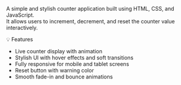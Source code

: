 
A simple and stylish counter application built using HTML, CSS, and JavaScript.  
It allows users to increment, decrement, and reset the counter value interactively.

💡 Features
- Live counter display with animation
- Stylish UI with hover effects and soft transitions
- Fully responsive for mobile and tablet screens
- Reset button with warning color
- Smooth fade-in and bounce animations

